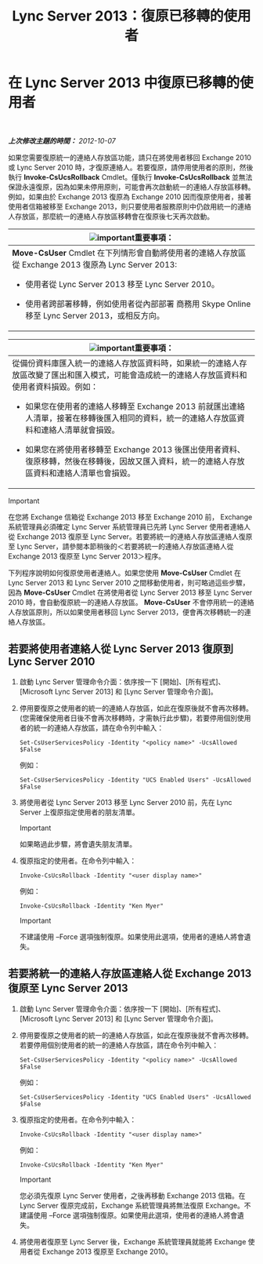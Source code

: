 ﻿---
title: Lync Server 2013：復原已移轉的使用者
TOCTitle: 復原已移轉的使用者
ms:assetid: bfabaf0b-9a42-4057-b729-a7ab9eee8c72
ms:mtpsurl: https://technet.microsoft.com/zh-tw/library/JJ205224(v=OCS.15)
ms:contentKeyID: 49292188
ms.date: 08/10/2015
mtps_version: v=OCS.15
ms.translationtype: HT
---

# 在 Lync Server 2013 中復原已移轉的使用者

 

_**上次修改主題的時間：** 2012-10-07_

如果您需要復原統一的連絡人存放區功能，請只在將使用者移回 Exchange 2010 或 Lync Server 2010 時，才復原連絡人。若要復原，請停用使用者的原則，然後執行 **Invoke-CsUcsRollback** Cmdlet。僅執行 **Invoke-CsUcsRollback** 並無法保證永遠復原，因為如果未停用原則，可能會再次啟動統一的連絡人存放區移轉。例如，如果由於 Exchange 2013 復原為 Exchange 2010 因而復原使用者，接著使用者信箱被移至 Exchange 2013，則只要使用者服務原則中仍啟用統一的連絡人存放區，那麼統一的連絡人存放區移轉會在復原後七天再次啟動。

<table>
<colgroup>
<col style="width: 100%" />
</colgroup>
<thead>
<tr class="header">
<th><img src="images/Gg412908.important(OCS.15).gif" title="important" alt="important" />重要事項：</th>
</tr>
</thead>
<tbody>
<tr class="odd">
<td><strong>Move-CsUser</strong> Cmdlet 在下列情形會自動將使用者的連絡人存放區從 Exchange 2013 復原為 Lync Server 2013:
<ul>
<li><p>使用者從 Lync Server 2013 移至 Lync Server 2010。</p></li>
<li><p>使用者跨部署移轉，例如使用者從內部部署 商務用 Skype Online 移至 Lync Server 2013，或相反方向。</p></li>
</ul></td>
</tr>
</tbody>
</table>


<table>
<colgroup>
<col style="width: 100%" />
</colgroup>
<thead>
<tr class="header">
<th><img src="images/Gg412908.important(OCS.15).gif" title="important" alt="important" />重要事項：</th>
</tr>
</thead>
<tbody>
<tr class="odd">
<td>從備份資料庫匯入統一的連絡人存放區資料時，如果統一的連絡人存放區改變了匯出和匯入模式，可能會造成統一的連絡人存放區資料和使用者資料損毀。例如：
<ul>
<li><p>如果您在使用者的連絡人移轉至 Exchange 2013 前就匯出連絡人清單，接著在移轉後匯入相同的資料，統一的連絡人存放區資料和連絡人清單就會損毀。</p></li>
<li><p>如果您在將使用者移轉至 Exchange 2013 後匯出使用者資料、復原移轉，然後在移轉後，因故又匯入資料，統一的連絡人存放區資料和連絡人清單也會損毀。</p></li>
</ul></td>
</tr>
</tbody>
</table>


> [!IMPORTANT]  
> 在您將 Exchange 信箱從 Exchange 2013 移至 Exchange 2010 前， Exchange 系統管理員必須確定 Lync Server 系統管理員已先將 Lync Server 使用者連絡人從 Exchange 2013 復原至 Lync Server。若要將統一的連絡人存放區連絡人復原至 Lync Server，請參閱本節稍後的＜若要將統一的連絡人存放區連絡人從 Exchange 2013 復原至 Lync Server 2013＞程序。



下列程序說明如何復原使用者連絡人。如果您使用 **Move-CsUser** Cmdlet 在 Lync Server 2013 和 Lync Server 2010 之間移動使用者，則可略過這些步驟，因為 **Move-CsUser** Cmdlet 在將使用者從 Lync Server 2013 移至 Lync Server 2010 時，會自動復原統一的連絡人存放區。 **Move-CsUser** 不會停用統一的連絡人存放區原則，所以如果使用者移回 Lync Server 2013，便會再次移轉統一的連絡人存放區。

## 若要將使用者連絡人從 Lync Server 2013 復原到 Lync Server 2010

1.  啟動 Lync Server 管理命令介面：依序按一下 \[開始\]、\[所有程式\]、\[Microsoft Lync Server 2013\] 和 \[Lync Server 管理命令介面\]。

2.  停用要復原之使用者的統一的連絡人存放區，如此在復原後就不會再次移轉。(您需確保使用者日後不會再次移轉時，才需執行此步驟)，若要停用個別使用者的統一的連絡人存放區，請在命令列中輸入：
    
        Set-CsUserServicesPolicy -Identity "<policy name>" -UcsAllowed $False
    
    例如：
    
        Set-CsUserServicesPolicy -Identity "UCS Enabled Users" -UcsAllowed $False

3.  將使用者從 Lync Server 2013 移至 Lync Server 2010 前，先在 Lync Server 上復原指定使用者的朋友清單。
    
    > [!IMPORTANT]  
    > 如果略過此步驟，將會遺失朋友清單。
    


4.  復原指定的使用者。在命令列中輸入：
    
        Invoke-CsUcsRollback -Identity "<user display name>"
    
    例如：
    
        Invoke-CsUcsRollback -Identity "Ken Myer"
    
    > [!IMPORTANT]  
    > 不建議使用 –Force 選項強制復原。如果使用此選項，使用者的連絡人將會遺失。
    


## 若要將統一的連絡人存放區連絡人從 Exchange 2013 復原至 Lync Server 2013

1.  啟動 Lync Server 管理命令介面：依序按一下 \[開始\]、\[所有程式\]、\[Microsoft Lync Server 2013\] 和 \[Lync Server 管理命令介面\]。

2.  停用要復原之使用者的統一的連絡人存放區，如此在復原後就不會再次移轉。若要停用個別使用者的統一的連絡人存放區，請在命令列中輸入：
    
        Set-CsUserServicesPolicy -Identity "<policy name>" -UcsAllowed $False
    
    例如：
    
        Set-CsUserServicesPolicy -Identity "UCS Enabled Users" -UcsAllowed $False

3.  復原指定的使用者。在命令列中輸入：
    
        Invoke-CsUcsRollback -Identity "<user display name>"
    
    例如：
    
        Invoke-CsUcsRollback -Identity "Ken Myer"
    
    > [!IMPORTANT]  
    > 您必須先復原 Lync Server 使用者，之後再移動 Exchange 2013 信箱。在 Lync Server 復原完成前，Exchange 系統管理員將無法復原 Exchange。不建議使用 –Force 選項強制復原。如果使用此選項，使用者的連絡人將會遺失。
    


4.  將使用者復原至 Lync Server 後，Exchange 系統管理員就能將 Exchange 使用者從 Exchange 2013 復原至 Exchange 2010。

